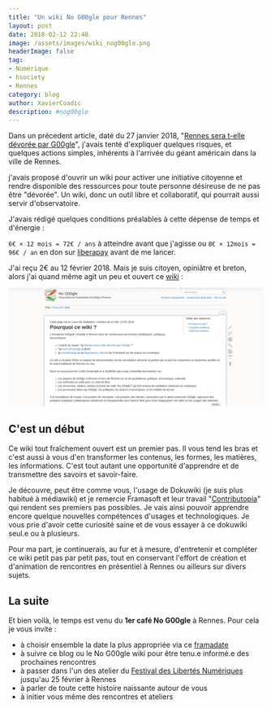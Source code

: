 ```yaml
---
title: "Un wiki No G00gle pour Rennes"
layout: post
date: 2018-02-12 22:48
image: /assets/images/wiki_nog00gle.png
headerImage: false
tag:
- Numérique
- hsociety
- Rennes
category: blog
author: XavierCoadic
description: #nog00gle
---
```


Dans un précedent article, daté du 27 janvier 2018, "[Rennes sera t-elle dévorée par G00gle](https://xavcc.github.io/rennes-google/)", j'avais tenté d'expliquer quelques risques, et quelques actions simples, inhérents à l'arrivée du géant américain dans la ville de Rennes.

j'avais proposé d'ouvrir un wiki pour activer une initiative citoyenne et rendre disponible des ressources pour toute personne désireuse de ne pas être "dévorée". Un wiki, donc un outil libre et collaboratif, qui pourrait aussi servir d'observatoire.

J'avais rédigé quelques conditions préalables à cette dépense de temps et d'énergie :

`6€ × 12 mois = 72€ / ans` à atteindre avant que j'agisse ou `8€ × 12mois = 96€ / an` en don sur [liberapay](https://liberapay.com/Xav.CC/donate) avant de me lancer.

J'ai reçu 2€ au 12 février 2018. Mais je suis citoyen, opiniâtre et breton, alors j'ai quand même agit un peu et ouvert ce [wiki](https://no-google.frama.wiki/start) :

![](/assets/images/wiki_nog00gle.png)

## C'est un début

Ce wiki tout fraîchement ouvert est un premier pas. Il vous tend les bras et c'est aussi à vous d'en transformer les contenus, les formes, les matières, les informations. C'est tout autant une opportunité d'apprendre et de transmettre des savoirs et savoir-faire.

Je découvre, peut être comme vous, l'usage de Dokuwiki (je suis plus habitué à médiawiki) et je remercie Framasoft et  leur travail "[Contributopia](https://contributopia.org/fr/home/)" qui rendent ses premiers pas possibles. Je vais ainsi pouvoir apprendre encore quelque nouvelles compétences d'usages et technologiques. Je vous prie d'avoir cette curiosité saine et de vous essayer à ce dokuwiki seul.e ou à plusieurs.

Pour ma part, je continuerais, au fur et à mesure, d'entretenir et compléter ce wiki petit pas par petit pas, tout en conservant l'effort de création et d'animation de rencontres en présentiel à Rennes ou ailleurs sur divers sujets.

## La suite

Et bien voilà, le temps est venu du **1er café No G00gle** à Rennes. Pour cela je vous invite :
+ à choisir ensemble la date la plus appropriée via ce [framadate](https://framadate.org/DEvJpMqiFnGCM4tE)
+ à suivre ce blog ou le No G00gle wiki pour être tenu.e informé.e des prochaines rencontres
+ à passer dans l'un des atelier du [Festival des Libertés Numériques](https://fdln.insa-rennes.fr/) jusqu'au 25 février à Rennes
+ à parler de toute cette histoire naissante autour de vous
+ à initier vous même des rencontres et ateliers
